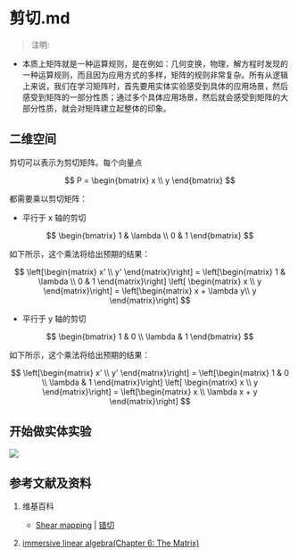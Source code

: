 # 剪切.md

> 注明:
>  
- 本质上矩阵就是一种运算规则，是在例如：几何变换，物理，解方程时发现的一种运算规则，而且因为应用方式的多样，矩阵的规则非常复杂。所有从逻辑上来说，我们在学习矩阵时，首先要用实体实验感受到具体的应用场景，然后感受到矩阵的一部分性质；通过多个具体应用场景，然后就会感受到矩阵的大部分性质，就会对矩阵建立起整体的印象。

## 二维空间

剪切可以表示为剪切矩阵。每个向量点

$$
P =
\begin{bmatrix}
  x \\
  y
\end{bmatrix}
$$

都需要乘以剪切矩阵：

- 平行于 x 轴的剪切

$$
\begin{bmatrix}
  1 & \lambda \\
  0 & 1
\end{bmatrix}
$$

如下所示，这个乘法将给出预期的结果：

$$
\left[\begin{matrix}
	x’ \\
	y' 
  \end{matrix}\right]
    = 
  \left[\begin{matrix}
	1 & \lambda \\
	0 & 1
  \end{matrix}\right]
  \left[ \begin{matrix}
	x \\
	y 
  \end{matrix}\right]
	= 
\left[\begin{matrix}
	x + \lambda y\\
	y
\end{matrix}\right]
$$

- 平行于 y 轴的剪切

$$
\begin{bmatrix}
  1 & 0 \\
  \lambda & 1
\end{bmatrix}
$$

如下所示，这个乘法将给出预期的结果：

$$
\left[\begin{matrix}
	x’ \\
	y' 
  \end{matrix}\right]
    = 
  \left[\begin{matrix}
  1 & 0 \\
  \lambda & 1
  \end{matrix}\right]
  \left[ \begin{matrix}
	x \\
	y 
  \end{matrix}\right]
	= 
\left[\begin{matrix}
	x \\
	\lambda x + y
\end{matrix}\right]
$$

## 开始做实体实验

![](/images/线性代数/矩阵/变换矩阵/剪切/1a1.jpg)

## 参考文献及资料

1. 维基百科
	- [Shear mapping](https://en.wikipedia.org/wiki/Shear_mapping) | [错切](https://zh.wikipedia.org/wiki/错切)
   
2. [immersive linear algebra(Chapter 6: The Matrix)](http://immersivemath.com/ila/ch06_matrices/ch06.html)